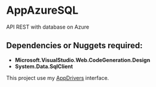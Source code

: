 # AppAzureSQL
API REST with database on Azure

## Dependencies or Nuggets required:
- **Microsoft.VisualStudio.Web.CodeGeneration.Design**
- **System.Data.SqlClient**

This project use my [AppDrivers](https://github.com/knatb/AppDrivers) interface.
